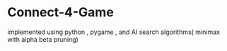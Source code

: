 # Connect-4-Game
implemented using python , pygame , and AI search algorithms( minimax with alpha beta pruning)
